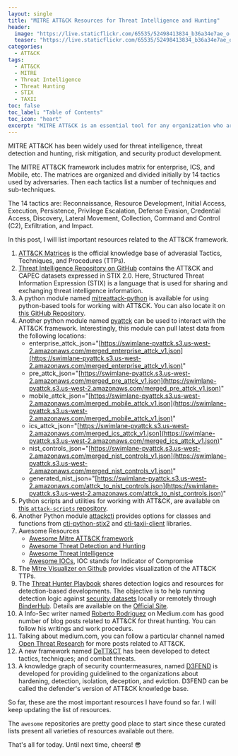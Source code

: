 ```yaml
---
layout: single
title: "MITRE ATT&CK Resources for Threat Intelligence and Hunting"
header:
  image: "https://live.staticflickr.com/65535/52498413834_b36a34e7ae_o.png"
  teaser: "https://live.staticflickr.com/65535/52498413834_b36a34e7ae_o.png"
categories:
  - ATT&CK
tags:
  - ATT&CK
  - MITRE
  - Threat Intelligence
  - Threat Hunting
  - STIX
  - TAXII
toc: false
toc_label: "Table of Contents"
toc_icon: "heart"
excerpt: "MITRE ATT&CK is an essential tool for any organization who are concerned about cybersecurity, especially threat intelligence and threat modeling. In this post, I cover the key resources, techniques, and tools you need to know for effective threat intelligence and hunting, including real-world use cases."
---
```



MITRE ATT&CK has been widely used for threat intelligence, threat detection and hunting, risk mitigation, and security product development.

The MITRE ATT&CK framework includes matrix for enterprise, ICS, and Mobile, etc. The matrices are organized and divided initially by $14$ tactics used by adversaries. Then each tactics list a number of techniques and sub-techniques.

The $14$ tactics are: Reconnaissance, Resource Development, Initial Access, Execution, Persistence, Privilege Escalation, Defense Evasion, Credential Access, Discovery, Lateral Movement, Collection, Command and Control (C2), Exfiltration, and Impact.

In this post, I will list important resources related to the ATT&CK framework.

1. [ATT&CK Matrices](https://attack.mitre.org/matrices/enterprise/) is the official knowledge base of adverasial Tactics, Techniques, and Procedures (TTPs).
2. [Threat Intelligence Repository on GitHub](https://github.com/mitre/cti) contains the ATT&CK and CAPEC datasets expressed in STIX 2.0. Here, Structured Threat Information Expression (STIX) is a language that is used for sharing and exchanging threat intelligence information.
3. A python module named [mitreattack-python](https://pypi.org/project/mitreattack-python/1.2.0/) is available for using python-based tools for working with ATT&CK. You can also locate it on [this GitHub Repository](https://github.com/mitre-attack/mitreattack-python).
4. Another python module named [pyattck](https://pypi.org/project/pyattck/) can be used to interact with the ATT&CK framework. Interestingly, this module can pull latest data from the following locations:
	-   enterprise_attck_json="[https://swimlane-pyattck.s3.us-west-2.amazonaws.com/merged_enterprise_attck_v1.json](https://swimlane-pyattck.s3.us-west-2.amazonaws.com/merged_enterprise_attck_v1.json)"
	-   pre_attck_json="[https://swimlane-pyattck.s3.us-west-2.amazonaws.com/merged_pre_attck_v1.json](https://swimlane-pyattck.s3.us-west-2.amazonaws.com/merged_pre_attck_v1.json)"
	-   mobile_attck_json="[https://swimlane-pyattck.s3.us-west-2.amazonaws.com/merged_mobile_attck_v1.json](https://swimlane-pyattck.s3.us-west-2.amazonaws.com/merged_mobile_attck_v1.json)"
	-   ics_attck_json="[https://swimlane-pyattck.s3.us-west-2.amazonaws.com/merged_ics_attck_v1.json](https://swimlane-pyattck.s3.us-west-2.amazonaws.com/merged_ics_attck_v1.json)"
	-   nist_controls_json="[https://swimlane-pyattck.s3.us-west-2.amazonaws.com/merged_nist_controls_v1.json](https://swimlane-pyattck.s3.us-west-2.amazonaws.com/merged_nist_controls_v1.json)"
	-   generated_nist_json="[https://swimlane-pyattck.s3.us-west-2.amazonaws.com/attck_to_nist_controls.json](https://swimlane-pyattck.s3.us-west-2.amazonaws.com/attck_to_nist_controls.json)"
5. Python scripts and utilities for working with ATT&CK, are available on [this `attack-scripts` repository](https://github.com/mitre-attack/attack-scripts).
6. Another Python module [attackcti](https://github.com/mitre-attack/mitreattack-python) provides options for classes and functions from [cti-python-stix2](https://github.com/oasis-open/cti-python-stix2) and [cti-taxii-client](https://github.com/oasis-open/cti-taxii-client) libraries.
7. Awesome Resources
	- [Awesome Mitre ATT&CK framework](https://github.com/infosecn1nja/awesome-mitre-attack) 
	- [Awesome Threat Detection and Hunting](https://github.com/0x4D31/awesome-threat-detection)
	- [Awesome Threat Intelligence](https://github.com/hslatman/awesome-threat-intelligence)
	- [Awesome IOCs](https://github.com/sroberts/awesome-iocs), IOC stands for Indicator of Compromise
8. The [Mitre Visualizer on Github](https://github.com/qeeqbox/mitre-visualizer) provides visualization of the ATT&CK TTPs.
9. The [Threat Hunter Playbook](https://github.com/OTRF/ThreatHunter-Playbook) shares detection logics and resources for detection-based developments. The objective is to help running detection logic against [security datasets](https://securitydatasets.com/) locally or remotely through [BinderHub](https://mybinder.readthedocs.io/en/latest/index.html). Details are available on the [Official Site](https://threathunterplaybook.com/intro.html).
10. A Info-Sec writer named [Roberto Rodriguez](https://medium.com/@cyb3rward0g) on Medium.com has good number of blog posts related to ATT&CK for threat hunting. You can follow his writings and work procedurs.
11. Talking about medium.com, you can follow a particular channel named [Open Threat Research](https://medium.com/threat-hunters-forge) for more posts related to ATT&CK. 
12. A new framework named [DeTT&CT](https://github.com/rabobank-cdc/DeTTECT) has been developed to detect tactics, techniques; and combat threats.
13. A knowledge graph of security countermeasures, named [D3FEND](https://d3fend.mitre.org/) is developed for providing guidelined to the organizations about hardening, detection, isolation, deception, and eviction. D3FEND can be called the defender's version of ATT&CK knowledge base.


So far, these are the most important resources I have found so far. I will keep updating the list of resources. 

The `awesome` repositories are pretty good place to start since these curated lists present all varieties of resources available out there.

That's all for today. Until next time, cheers! :sunglasses: 
<!--stackedit_data:
eyJoaXN0b3J5IjpbLTM4NzExOTA1NCwxMTg5NzYyNjg0XX0=
-->